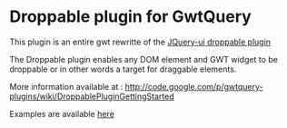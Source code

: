 Droppable plugin for GwtQuery
=============================
This plugin is an entire gwt rewritte of the [JQuery-ui droppable plugin](http://jqueryui.com/demos/droppable/)

The Droppable plugin enables any DOM element and GWT widget to be droppable or in other words a target for draggable elements.

More information available at : http://code.google.com/p/gwtquery-plugins/wiki/DroppablePluginGettingStarted

Examples are available [here](http://gwtquery-plugins.googlecode.com/svn/branches/droppable_1_0/demo/GwtSimpleSample/GwtSimpleSample.html)


